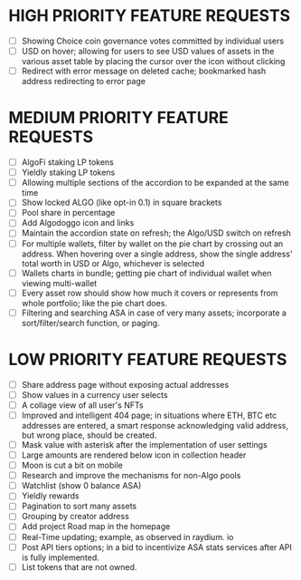 # HIGH PRIORITY FEATURE REQUESTS

- [ ] Showing Choice coin governance votes committed by individual users
- [ ] USD on hover; allowing for users to see USD values of assets in the various asset table by placing the cursor over the icon without clicking
- [ ] Redirect with error message on deleted cache; bookmarked hash address redirecting to error page

# MEDIUM PRIORITY FEATURE REQUESTS

- [ ] AlgoFi staking LP tokens
- [ ] Yieldly staking LP tokens
- [ ] Allowing multiple sections of the accordion to be expanded at the same time
- [ ] Show locked ALGO (like opt-in 0.1) in square brackets
- [ ] Pool share in percentage
- [ ] Add Algodoggo icon and links
- [ ] Maintain the accordion state on refresh; the Algo/USD switch on refresh 
- [ ] For multiple wallets, filter by wallet on the pie chart by crossing out an address. When hovering over a single address, show the single address' total worth in USD or Algo, whichever is selected 
- [ ] Wallets charts in bundle; getting pie chart of individual wallet when viewing multi-wallet 
- [ ] Every asset row should show how much it covers or represents from whole portfolio; like the pie chart does.
- [ ] Filtering and searching ASA in case of very many assets; incorporate a sort/filter/search function, or paging.

# LOW PRIORITY FEATURE REQUESTS 

- [ ] Share address page without exposing actual addresses
- [ ] Show values in a currency user selects
- [ ] A collage view of all user's NFTs
- [ ] Improved and intelligent 404 page; in situations where ETH, BTC etc addresses are entered, a smart response acknowledging valid address, but wrong place, should be created. 
- [ ] Mask value with asterisk after the implementation of user settings 
- [ ] Large amounts are rendered below icon in collection header
- [ ] Moon is cut a bit on mobile
- [ ] Research and improve the mechanisms for non-Algo pools
- [ ] Watchlist (show 0 balance ASA)
- [ ] Yieldly rewards
- [ ] Pagination to sort many assets
- [ ] Grouping by creator address
- [ ] Add project Road map in the homepage 
- [ ] Real-Time updating; example, as observed in raydium. io
- [ ] Post API tiers options; in a bid to incentivize ASA stats services after API is fully implemented. 
- [ ] List tokens that are not owned.
